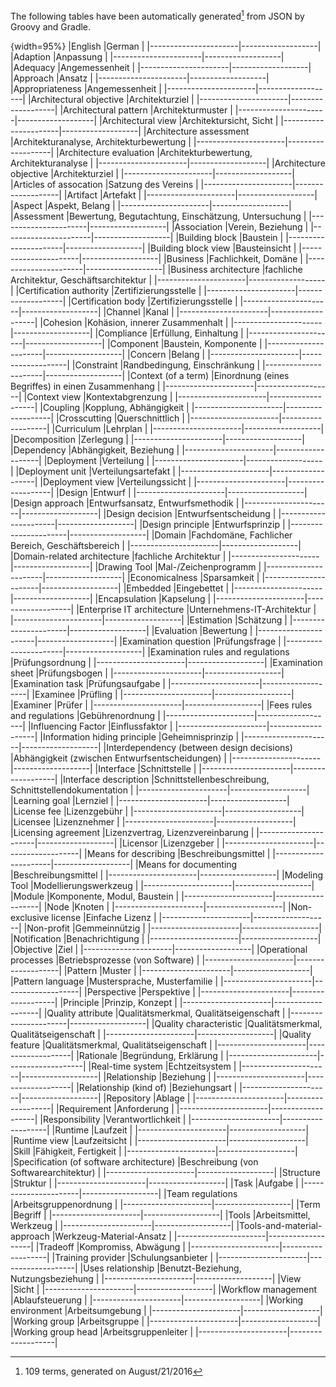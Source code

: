 
The following tables have been automatically generated[^TransTableGenerationDate]
from JSON by Groovy and Gradle.

[^TransTableGenerationDate]:109 terms, generated on August/21/2016



{width=95%}
|English     |German  |
|----------------------|-------------------|
|Adaption |Anpassung |
|----------------------|-------------------|
|Adequacy |Angemessenheit |
|----------------------|-------------------|
|Approach |Ansatz |
|----------------------|-------------------|
|Appropriateness |Angemessenheit |
|----------------------|-------------------|
|Architectural objective |Architekturziel |
|----------------------|-------------------|
|Architectural pattern |Architekturmuster |
|----------------------|-------------------|
|Architectural view |Architektursicht, Sicht |
|----------------------|-------------------|
|Architecture assessment |Architekturanalyse, Architekturbewertung |
|----------------------|-------------------|
|Architecture evaluation |Architekturbewertung, Architekturanalyse |
|----------------------|-------------------|
|Architecture objective |Architekturziel |
|----------------------|-------------------|
|Articles of assocation |Satzung des Vereins |
|----------------------|-------------------|
|Artifact |Artefakt |
|----------------------|-------------------|
|Aspect |Aspekt, Belang |
|----------------------|-------------------|
|Assessment |Bewertung, Begutachtung, Einschätzung, Untersuchung |
|----------------------|-------------------|
|Association |Verein, Beziehung |
|----------------------|-------------------|
|Building block |Baustein |
|----------------------|-------------------|
|Building block view |Bausteinsicht |
|----------------------|-------------------|
|Business |Fachlichkeit, Domäne |
|----------------------|-------------------|
|Business architecture |fachliche Architektur, Geschäftsarchitektur |
|----------------------|-------------------|
|Certification authority |Zertifizierungsstelle |
|----------------------|-------------------|
|Certification body |Zertifizierungsstelle |
|----------------------|-------------------|
|Channel |Kanal |
|----------------------|-------------------|
|Cohesion |Kohäsion, innerer Zusammenhalt |
|----------------------|-------------------|
|Compliance |Erfüllung, Einhaltung |
|----------------------|-------------------|
|Component |Baustein, Komponente |
|----------------------|-------------------|
|Concern |Belang |
|----------------------|-------------------|
|Constraint |Randbedingung, Einschränkung |
|----------------------|-------------------|
|Context (of a term) |Einordnung (eines Begriffes) in einen Zusammenhang |
|----------------------|-------------------|
|Context view |Kontextabgrenzung |
|----------------------|-------------------|
|Coupling |Kopplung, Abhängigkeit |
|----------------------|-------------------|
|Crosscutting |Querschnittlich |
|----------------------|-------------------|
|Curriculum |Lehrplan |
|----------------------|-------------------|
|Decomposition |Zerlegung |
|----------------------|-------------------|
|Dependency |Abhängigkeit, Beziehung |
|----------------------|-------------------|
|Deployment |Verteilung |
|----------------------|-------------------|
|Deployment unit |Verteilungsartefakt |
|----------------------|-------------------|
|Deployment view |Verteilungssicht |
|----------------------|-------------------|
|Design |Entwurf |
|----------------------|-------------------|
|Design approach |Entwurfsansatz, Entwurfsmethodik |
|----------------------|-------------------|
|Design decision |Entwurfsentscheidung |
|----------------------|-------------------|
|Design principle |Entwurfsprinzip |
|----------------------|-------------------|
|Domain |Fachdomäne, Fachlicher Bereich, Geschäftsbereich |
|----------------------|-------------------|
|Domain-related architecture |fachliche Architektur |
|----------------------|-------------------|
|Drawing Tool |Mal-/Zeichenprogramm |
|----------------------|-------------------|
|Economicalness |Sparsamkeit |
|----------------------|-------------------|
|Embedded |Eingebettet |
|----------------------|-------------------|
|Encapsulation |Kapselung |
|----------------------|-------------------|
|Enterprise IT architecture |Unternehmens-IT-Architektur |
|----------------------|-------------------|
|Estimation |Schätzung |
|----------------------|-------------------|
|Evaluation |Bewertung |
|----------------------|-------------------|
|Examination question |Prüfungsfrage |
|----------------------|-------------------|
|Examination rules and regulations |Prüfungsordnung |
|----------------------|-------------------|
|Examination sheet |Prüfungsbogen |
|----------------------|-------------------|
|Examination task |Prüfungsaufgabe |
|----------------------|-------------------|
|Examinee |Prüfling |
|----------------------|-------------------|
|Examiner |Prüfer |
|----------------------|-------------------|
|Fees rules and regulations |Gebührenordnung |
|----------------------|-------------------|
|Influencing Factor |Einflussfaktor |
|----------------------|-------------------|
|Information hiding principle |Geheimnisprinzip |
|----------------------|-------------------|
|Interdependency (between design decisions) |Abhängigkeit (zwischen Entwurfsentscheidungen) |
|----------------------|-------------------|
|Interface |Schnittstelle |
|----------------------|-------------------|
|Interface description |Schnittstellenbeschreibung, Schnittstellendokumentation |
|----------------------|-------------------|
|Learning goal |Lernziel |
|----------------------|-------------------|
|License fee |Lizenzgebühr |
|----------------------|-------------------|
|Licensee |Lizenznehmer |
|----------------------|-------------------|
|Licensing agreement |Lizenzvertrag, Lizenzvereinbarung |
|----------------------|-------------------|
|Licensor |Lizenzgeber |
|----------------------|-------------------|
|Means for describing |Beschreibungsmittel |
|----------------------|-------------------|
|Means for documenting |Beschreibungsmittel |
|----------------------|-------------------|
|Modeling Tool |Modellierungswerkzeug |
|----------------------|-------------------|
|Module |Komponente, Modul, Baustein |
|----------------------|-------------------|
|Node |Knoten |
|----------------------|-------------------|
|Non-exclusive license |Einfache Lizenz |
|----------------------|-------------------|
|Non-profit |Gemmeinnützig |
|----------------------|-------------------|
|Notification |Benachrichtigung |
|----------------------|-------------------|
|Objective |Ziel |
|----------------------|-------------------|
|Operational processes |Betriebsprozesse (von Software) |
|----------------------|-------------------|
|Pattern |Muster |
|----------------------|-------------------|
|Pattern language |Mustersprache, Musterfamilie |
|----------------------|-------------------|
|Perspective |Perspektive |
|----------------------|-------------------|
|Principle |Prinzip, Konzept |
|----------------------|-------------------|
|Quality attribute |Qualitätsmerkmal, Qualitätseigenschaft |
|----------------------|-------------------|
|Quality characteristic |Qualitätsmerkmal, Qualitätseigenschaft |
|----------------------|-------------------|
|Quality feature |Qualitätsmerkmal, Qualitätseigenschaft |
|----------------------|-------------------|
|Rationale |Begründung, Erklärung |
|----------------------|-------------------|
|Real-time system |Echtzeitsystem |
|----------------------|-------------------|
|Relationship |Beziehung |
|----------------------|-------------------|
|Relationship (kind of) |Beziehungsart |
|----------------------|-------------------|
|Repository |Ablage |
|----------------------|-------------------|
|Requirement |Anforderung |
|----------------------|-------------------|
|Responsibility |Verantwortlichkeit |
|----------------------|-------------------|
|Runtime |Laufzeit |
|----------------------|-------------------|
|Runtime view |Laufzeitsicht |
|----------------------|-------------------|
|Skill |Fähigkeit, Fertigkeit |
|----------------------|-------------------|
|Specification (of software architecture) |Beschreibung (von Softwarearchitektur) |
|----------------------|-------------------|
|Structure |Struktur |
|----------------------|-------------------|
|Task |Aufgabe |
|----------------------|-------------------|
|Team regulations |Arbeitsgruppenordnung |
|----------------------|-------------------|
|Term |Begriff |
|----------------------|-------------------|
|Tools |Arbeitsmittel, Werkzeug |
|----------------------|-------------------|
|Tools-and-material-approach |Werkzeug-Material-Ansatz |
|----------------------|-------------------|
|Tradeoff |Kompromiss, Abwägung |
|----------------------|-------------------|
|Training provider |Schulungsanbieter |
|----------------------|-------------------|
|Uses relationship |Benutzt-Beziehung, Nutzungsbeziehung |
|----------------------|-------------------|
|View |Sicht |
|----------------------|-------------------|
|Workflow management |Ablaufsteuerung |
|----------------------|-------------------|
|Working environment |Arbeitsumgebung |
|----------------------|-------------------|
|Working group |Arbeitsgruppe |
|----------------------|-------------------|
|Working group head |Arbeitsgruppenleiter |
|----------------------|-------------------|
